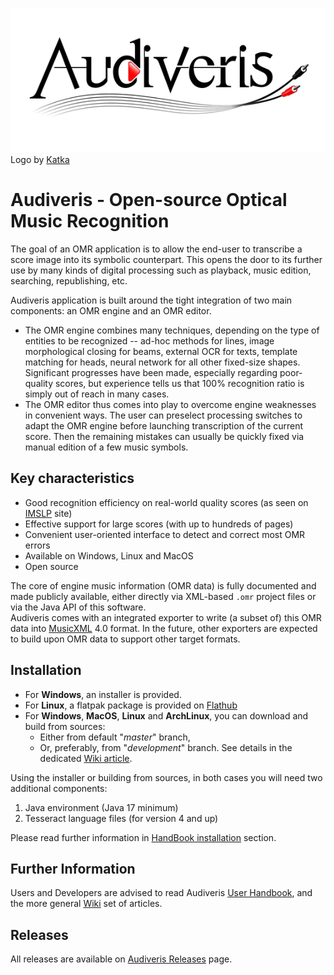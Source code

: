 ![](https://github.com/Audiveris/docs/blob/master/images/SplashLogo.png)
Logo by [Katka](https://www.facebook.com/katkastreetart/)

# Audiveris - Open-source Optical Music Recognition

The goal of an OMR application is to allow the end-user to transcribe a score image into
its symbolic counterpart.
This opens the door to its further use by many kinds of digital processing such as
playback, music edition, searching, republishing, etc.

Audiveris application is built around the tight integration of two main components:
an OMR engine and an OMR editor.
- The OMR engine combines many techniques, depending on the type of entities to be recognized
-- ad-hoc methods for lines, image morphological closing for beams, external OCR for texts,
template matching for heads, neural network for all other fixed-size shapes.   
Significant progresses have been made, especially regarding poor-quality scores,
but experience tells us that 100% recognition ratio is simply out of reach in many cases.
- The OMR editor thus comes into play to overcome engine weaknesses in convenient ways.
The user can preselect processing switches to adapt the OMR engine before launching transcription
of the current score.
Then the remaining mistakes can usually be quickly fixed via manual edition of a few music symbols.

## Key characteristics
* Good recognition efficiency on real-world quality scores (as seen on [IMSLP][imslp] site)
* Effective support for large scores (with up to hundreds of pages)
* Convenient user-oriented interface to detect and correct most OMR errors
* Available on Windows, Linux and MacOS
* Open source

The core of engine music information (OMR data) is fully documented and made publicly available,
either directly via XML-based `.omr` project files or via the Java API of this software.   
Audiveris comes with an integrated exporter to write (a subset of) this OMR data into
[MusicXML][musicxml] 4.0 format.
In the future, other exporters are expected to build upon OMR data to support other target formats.

## Installation

- For **Windows**, an installer is provided.
- For **Linux**, a flatpak package is provided on [Flathub](https://flathub.org/apps/org.audiveris.audiveris)
- For **Windows**, **MacOS**, **Linux** and **ArchLinux**, you can download and build from sources:
    - Either from default "*master*" branch,
    - Or, preferably, from "*development*" branch.
    See details in the dedicated [Wiki article][workflow].

Using the installer or building from sources, in both cases you will need two additional
components:
1. Java environment (Java 17 minimum)
2. Tesseract language files (for version 4 and up)

Please read further information in [HandBook installation][installation] section.

## Further Information

Users and Developers are advised to read Audiveris [User Handbook][handbook],
and the more general [Wiki][audiveris-wiki] set of articles.

## Releases

All releases are available on [Audiveris Releases][releases] page.

[audiveris-wiki]: https://github.com/Audiveris/audiveris/wiki
[handbook]:       https://audiveris.github.io/audiveris/
[imslp]:          https://imslp.org/
[installation]:   https://audiveris.github.io/audiveris/_pages/install/README/
[musicxml]:       http://www.musicxml.com/
[releases]:       https://github.com/Audiveris/audiveris/releases
[workflow]:       https://github.com/Audiveris/audiveris/wiki/Git-Workflow
